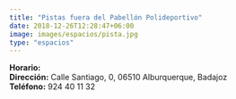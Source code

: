 ```yaml
---
title: "Pistas fuera del Pabellón Polideportivo"
date: 2018-12-26T12:28:47+06:00
image: images/espacios/pista.jpg
type: "espacios"
---
```



**Horario:**
<br>
**Dirección:** Calle Santiago, 0, 06510 Alburquerque, Badajoz
<br>
**Teléfono:** 924 40 11 32
